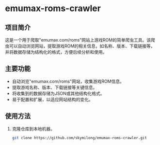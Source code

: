 # emumax-roms-crawler

## 项目简介

这是一个用于爬取"emumax.com/roms"网站上游戏ROM的简单爬虫工具。该爬虫可以自动浏览网站，提取游戏ROM的相关信息，如名称、版本、下载链接等，并将数据存储为结构化的格式，方便后续分析和使用。

## 主要功能

- 自动浏览"emumax.com/roms"网站，收集游戏ROM信息。
- 提取游戏名称、版本、下载链接等关键信息。
- 将收集到的数据存储为JSON或其他结构化格式。
- 易于配置和扩展，以适应网站结构的变化。

## 使用方法

1. 克隆仓库到本地机器。
   ```bash
   git clone https://github.com/skymilong/emumax-roms-crawler.git
   ```
